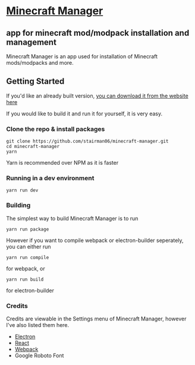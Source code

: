# [Minecraft Manager](https://theemeraldtree.net/mcm/)
## app for minecraft mod/modpack installation and management

Minecraft Manager is an app used for installation of Minecraft mods/modpacks and more.

## Getting Started
If you'd like an already built version, [you can download it from the website here](https://theemeraldtree.net/mcm/download)

If you would like to build it and run it for yourself, it is very easy.
### Clone the repo & install packages
```
git clone https://github.com/stairman06/minecraft-manager.git
cd minecraft-manager
yarn
```
Yarn is recommended over NPM as it is faster

### Running in a dev environment
```
yarn run dev
```

### Building
The simplest way to build Minecraft Manager is to run
```
yarn run package
```

However if you want to compile webpack or electron-builder seperately, you can either run
```
yarn run compile
```
for webpack, or
```
yarn run build
```
for electron-builder


### Credits
Credits are viewable in the Settings menu of Minecraft Manager, however I've also listed them here.
- [Electron](https://electronjs.org)
- [React](https://reactjs.org)
- [Webpack](https://webpack.js.org)
- Google Roboto Font
